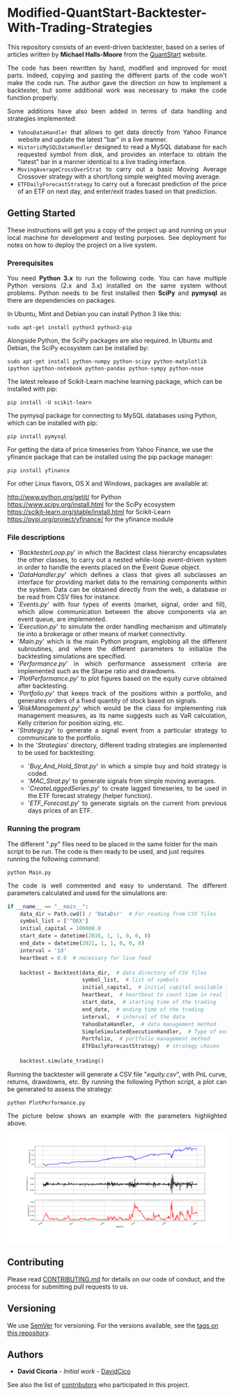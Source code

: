 # Modified-QuantStart-Backtester-With-Trading-Strategies

This repository consists of an event-driven backtester, based on a series of articles written by <strong>Michael Halls-Moore</strong> from the [QuantStart](http://www.quantstart.com/) website.

<p align="justify">The code has been rewritten by hand, modified and improved for most parts. Indeed, copying and pasting the different parts of the code won't make the code run. The author gave the direction on how to implement a backtester, but some additional work was necessary to make the code function properly. 
  
<p align="justify">Some additions have also been added in terms of data handling and strategies implemented:</p>

<ul>
  <li><div align="justify"><code>YahooDataHandler</code> that allows to get data directly from Yahoo Finance website and update the latest "bar" in a live manner.</div></li>
  <li><div align="justify"><code>HistoricMySQLDataHandler</code> designed to read a MySQL database for each requested symbol from disk, and provides an interface to obtain the "latest" bar in a manner identical to a live trading interface.</div></li>
  <li><div align="justify"><code>MovingAverageCrossOverStrat</code> to carry out a basic Moving Average Crossover strategy with a
    short/long simple weighted moving average.</div></li>
  <li><div align="justify"><code>ETFDailyForecastStrategy</code> to carry out a forecast prediction of the price of an ETF on next day, and enter/exit trades based on that prediction.</div></li>
</ul>


  
## Getting Started

<p align="justify">These instructions will get you a copy of the project up and running on your local machine for development and testing purposes. See deployment for notes on how to deploy the project on a live system.</p>

### Prerequisites

<p align="justify">You need <strong>Python 3.x</strong> to run the following code.  You can have multiple Python versions (2.x and 3.x) installed on the same system without problems. Python needs to be first installed then <strong>SciPy</strong> and <strong>pymysql</strong> as there are dependencies on packages.</p>

In Ubuntu, Mint and Debian you can install Python 3 like this:

    sudo apt-get install python3 python3-pip

Alongside Python, the SciPy packages are also required. In Ubuntu and Debian, the SciPy ecosystem can be installed by:

    sudo apt-get install python-numpy python-scipy python-matplotlib ipython ipython-notebook python-pandas python-sympy python-nose
    
The latest release of Scikit-Learn machine learning package, which can be installed with pip:
    
    pip install -U scikit-learn

The pymysql package for connecting to MySQL databases using Python, which can be installed with pip:
    
    pip install pymysql

For getting the data of price timeseries from Yahoo Finance, we use the yfinance package that can be installed using the pip package manager:

    pip install yfinance

For other Linux flavors, OS X and Windows, packages are available at:

http://www.python.org/getit/ for Python    
https://www.scipy.org/install.html for the SciPy ecosystem </br>
https://scikit-learn.org/stable/install.html for Scikit-Learn </br>
https://pypi.org/project/yfinance/ for the yfinance module 



### File descriptions
<ul>
  
<li><div align="justify">'<em>BacktesterLoop.py</em>' in which the Backtest class hierarchy encapsulates the other classes, to carry out a nested while-loop event-driven system in order to handle the events placed on the Event Queue object.</div></li>
    
<li><div align="justify">'<em>DataHandler.py</em>' which defines a class that gives all subclasses an interface for providing market data to the remaining components within the system. Data can be obtained directly from the web, a database or be read from CSV files for instance.</div></li>

<li><div align="justify">'<em>Events.py</em>' with four types of events (market, signal, order and fill), which allow communication between the above components via an event queue, are implemented.</div></li>

<li><div align="justify">'<em>Execution.py</em>' to simulate the order handling mechanism and ultimately tie into a brokerage or other
means of market connectivity.</div</li>

<li><div align="justify">'<em>Main.py</em>' which is the main Python program, englobing all the different subroutines, and where the different parameters to initialize the backtesting simulations are specified.</div</li>

<li><div align="justify">'<em>Performance.py</em>' in which performance assessment criteria are implemented such as the Sharpe ratio and drawdowns.</div</li>
  
<li><div align="justify">'<em>PlotPerformance.py</em>' to plot figures based on the equity curve obtained after backtesting.</div</li>
  
<li><div align="justify">'<em>Portfolio.py</em>' that keeps track of the positions within a portfolio, and generates orders of a fixed quantity of stock based on signals.</div></li>

<li><div align="justify">'<em>RiskManagement.py</em>' which would be the class for implementing risk management measures, as its name suggests such as VaR calculation, Kelly criterion for position sizing, etc.</div></li>

<li><div align="justify">'<em>Strategy.py</em>' to generate a signal event from a particular strategy to communicate to the portfolio.</div></li>

<li><div align="justify">In the '<em>Strategies</em>' directory, different trading strategies are implemented to be used for backtesting:</div></li>

  <ul>
    <li><div align="justify">'<em>Buy_And_Hold_Strat.py</em>' in which a simple buy and hold strategy is coded.</div></li>
  <li><div align="justify">'<em>MAC_Strat.py</em>' to generate signals from simple moving averages.</div></li>
  <li><div align="justify">'<em>CreateLaggedSeries.py</em>' to create lagged timeseries, to be used in the ETF forecast strategy (helper function).</div></li>
  <li><div align="justify">'<em>ETF_Forecast.py</em>' to generate signals on the current from previous days prices of an ETF.</div></li>
  </ul>

  



</ul>

### Running the program

The different "<em>.py</em>" files need to be placed in the same folder for the main script to be run. The code is then ready to be used, and just requires running the following command:

    python Main.py

<p align="justify">The code is well commented and easy to understand. The different parameters calculated and used for the simulations are:</p>

``` python
if __name__ == "__main__":
    data_dir = Path.cwd() / 'DataDir'  # For reading from CSV files
    symbol_list = ['^OEX']
    initial_capital = 100000.0
    start_date = datetime(2016, 1, 1, 0, 0, 0)
    end_date = datetime(2021, 1, 1, 0, 0, 0)
    interval = '1d'
    heartbeat = 0.0  # necessary for live feed

    backtest = Backtest(data_dir,  # data directory of CSV files
                        symbol_list,  # list of symbols
                        initial_capital,  # initial capital available for trading
                        heartbeat,  # heartbeat to count time in real live trading simulation
                        start_date,  # starting time of the trading
                        end_date,  # ending time of the trading
                        interval,  # interval of the data
                        YahooDataHandler,  # data management method
                        SimpleSimulatedExecutionHandler,  # Type of execution in relationship to broker
                        Portfolio,  # portfolio management method
                        ETFDailyForecastStrategy)  # strategy chosen

    backtest.simulate_trading()
```

<p align="justify">Running the backtester will generate a CSV file "<em>equity.csv</em>", with PnL curve, returns, drawdowns, etc. By running the following Python script, a plot can be generated to assess the strategy:</p>

    python PlotPerformance.py

<p align="justify">The picture below shows an example with the parameters highlighted above.</p>

![Example_plot](Example.png)


## Contributing

Please read [CONTRIBUTING.md](https://github.com/DavidCico/Modified-QuantStart-Backtester-With-Trading-Strategies/blob/master/CONTRIBUTING.md) for details on our code of conduct, and the process for submitting pull requests to us.

## Versioning

We use [SemVer](http://semver.org/) for versioning. For the versions available, see the [tags on this repository](https://github.com/your/project/tags). 

## Authors

* **David Cicoria** - *Initial work* - [DavidCico](https://github.com/DavidCico)

See also the list of [contributors](https://github.com/DavidCico/Modified-QuantStart-Backtester-With-Trading-Strategies/graphs/contributors) who participated in this project.
